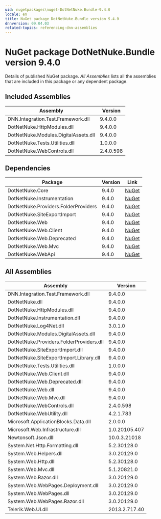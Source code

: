 ```yaml
---
uid: nugetpackages\nuget-DotNetNuke.Bundle-9.4.0
locale: en
title: NuGet package DotNetNuke.Bundle version 9.4.0
dnnversion: 09.04.03
related-topics: referencing-dnn-assemblies
---
```


# NuGet package DotNetNuke.Bundle version 9.4.0
Details of published NuGet package.
*All Assemblies* lists all the assemblies that are included in this package or any dependent package.

## Included Assemblies

|Assembly|Version|
|---|---|
|DNN.Integration.Test.Framework.dll|9.4.0.0|
|DotNetNuke.HttpModules.dll|9.4.0.0|
|DotNetNuke.Modules.DigitalAssets.dll|9.4.0.0|
|DotNetNuke.Tests.Utilities.dll|1.0.0.0|
|DotNetNuke.WebControls.dll|2.4.0.598|

## Dependencies

|Package|Version|Link|
|---|---|---|
|DotNetNuke.Core|9.4.0|[NuGet](https://www.nuget.org/packages/DotNetNuke.Core/9.4.0)|
|DotNetNuke.Instrumentation|9.4.0|[NuGet](https://www.nuget.org/packages/DotNetNuke.Instrumentation/9.4.0)|
|DotNetNuke.Providers.FolderProviders|9.4.0|[NuGet](https://www.nuget.org/packages/DotNetNuke.Providers.FolderProviders/9.4.0)|
|DotNetNuke.SiteExportImport|9.4.0|[NuGet](https://www.nuget.org/packages/DotNetNuke.SiteExportImport/9.4.0)|
|DotNetNuke.Web|9.4.0|[NuGet](https://www.nuget.org/packages/DotNetNuke.Web/9.4.0)|
|DotNetNuke.Web.Client|9.4.0|[NuGet](https://www.nuget.org/packages/DotNetNuke.Web.Client/9.4.0)|
|DotNetNuke.Web.Deprecated|9.4.0|[NuGet](https://www.nuget.org/packages/DotNetNuke.Web.Deprecated/9.4.0)|
|DotNetNuke.Web.Mvc|9.4.0|[NuGet](https://www.nuget.org/packages/DotNetNuke.Web.Mvc/9.4.0)|
|DotNetNuke.WebApi|9.4.0|[NuGet](https://www.nuget.org/packages/DotNetNuke.WebApi/9.4.0)|

## All Assemblies

|Assembly|Version|
|---|---|
|DNN.Integration.Test.Framework.dll|9.4.0.0|
|DotNetNuke.dll|9.4.0.0|
|DotNetNuke.HttpModules.dll|9.4.0.0|
|DotNetNuke.Instrumentation.dll|9.4.0.0|
|DotNetNuke.Log4Net.dll|3.0.1.0|
|DotNetNuke.Modules.DigitalAssets.dll|9.4.0.0|
|DotNetNuke.Providers.FolderProviders.dll|9.4.0.0|
|DotNetNuke.SiteExportImport.dll|9.4.0.0|
|DotNetNuke.SiteExportImport.Library.dll|9.4.0.0|
|DotNetNuke.Tests.Utilities.dll|1.0.0.0|
|DotNetNuke.Web.Client.dll|9.4.0.0|
|DotNetNuke.Web.Deprecated.dll|9.4.0.0|
|DotNetNuke.Web.dll|9.4.0.0|
|DotNetNuke.Web.Mvc.dll|9.4.0.0|
|DotNetNuke.WebControls.dll|2.4.0.598|
|DotNetNuke.WebUtility.dll|4.2.1.783|
|Microsoft.ApplicationBlocks.Data.dll|2.0.0.0|
|Microsoft.Web.Infrastructure.dll|1.0.20105.407|
|Newtonsoft.Json.dll|10.0.3.21018|
|System.Net.Http.Formatting.dll|5.2.30128.0|
|System.Web.Helpers.dll|3.0.20129.0|
|System.Web.Http.dll|5.2.30128.0|
|System.Web.Mvc.dll|5.1.20821.0|
|System.Web.Razor.dll|3.0.20129.0|
|System.Web.WebPages.Deployment.dll|3.0.20129.0|
|System.Web.WebPages.dll|3.0.20129.0|
|System.Web.WebPages.Razor.dll|3.0.20129.0|
|Telerik.Web.UI.dll|2013.2.717.40|


